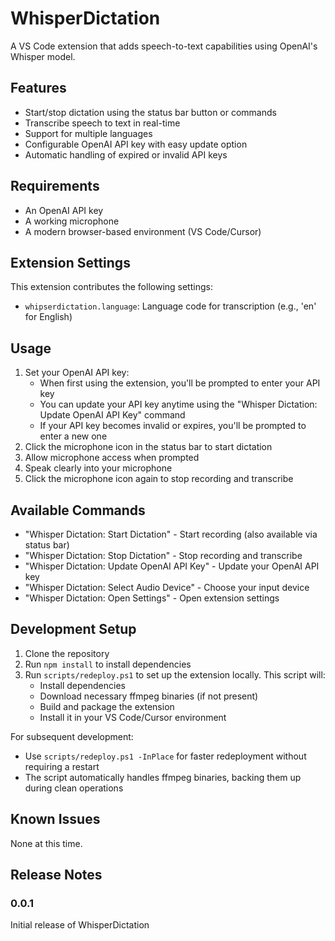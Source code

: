 # WhisperDictation

A VS Code extension that adds speech-to-text capabilities using OpenAI's Whisper model.

## Features

- Start/stop dictation using the status bar button or commands
- Transcribe speech to text in real-time
- Support for multiple languages
- Configurable OpenAI API key with easy update option
- Automatic handling of expired or invalid API keys

## Requirements

- An OpenAI API key
- A working microphone
- A modern browser-based environment (VS Code/Cursor)

## Extension Settings

This extension contributes the following settings:

- `whipserdictation.language`: Language code for transcription (e.g., 'en' for English)

## Usage

1. Set your OpenAI API key:
   - When first using the extension, you'll be prompted to enter your API key
   - You can update your API key anytime using the "Whisper Dictation: Update OpenAI API Key" command
   - If your API key becomes invalid or expires, you'll be prompted to enter a new one
2. Click the microphone icon in the status bar to start dictation
3. Allow microphone access when prompted
4. Speak clearly into your microphone
5. Click the microphone icon again to stop recording and transcribe

## Available Commands

- "Whisper Dictation: Start Dictation" - Start recording (also available via status bar)
- "Whisper Dictation: Stop Dictation" - Stop recording and transcribe
- "Whisper Dictation: Update OpenAI API Key" - Update your OpenAI API key
- "Whisper Dictation: Select Audio Device" - Choose your input device
- "Whisper Dictation: Open Settings" - Open extension settings

## Development Setup

1. Clone the repository
2. Run `npm install` to install dependencies
3. Run `scripts/redeploy.ps1` to set up the extension locally. This script will:
   - Install dependencies
   - Download necessary ffmpeg binaries (if not present)
   - Build and package the extension
   - Install it in your VS Code/Cursor environment

For subsequent development:

- Use `scripts/redeploy.ps1 -InPlace` for faster redeployment without requiring a restart
- The script automatically handles ffmpeg binaries, backing them up during clean operations

## Known Issues

None at this time.

## Release Notes

### 0.0.1

Initial release of WhisperDictation
